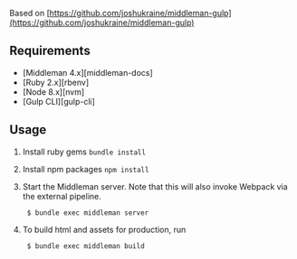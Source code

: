 Based on [https://github.com/joshukraine/middleman-gulp](https://github.com/joshukraine/middleman-gulp)

Requirements
------------

* [Middleman 4.x][middleman-docs]
* [Ruby 2.x][rbenv]
* [Node 8.x][nvm]
* [Gulp CLI][gulp-cli]

Usage
-----

1. Install ruby gems `bundle install`

2. Install npm packages `npm install` 

3. Start the Middleman server. Note that this will also invoke Webpack via the external pipeline.

        $ bundle exec middleman server

4. To build html and assets for production, run

        $ bundle exec middleman build
        
        